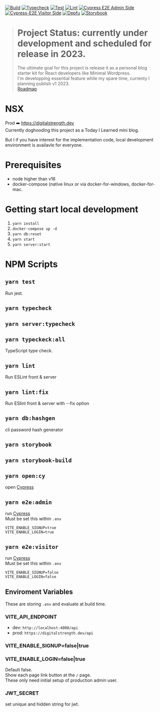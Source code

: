 [![Build](https://github.com/laststance/nsx/actions/workflows/build.yml/badge.svg)](https://github.com/laststance/nsx/actions/workflows/build.yml)
[![Typecheck](https://github.com/laststance/nsx/actions/workflows/typecheck.yml/badge.svg)](https://github.com/laststance/nsx/actions/workflows/typecheck.yml)
[![Test](https://github.com/laststance/nsx/actions/workflows/test.yml/badge.svg)](https://github.com/laststance/nsx/actions/workflows/test.yml)
[![Lint](https://github.com/laststance/nsx/actions/workflows/lint.yml/badge.svg)](https://github.com/laststance/nsx/actions/workflows/lint.yml)
[![Cypress E2E Admin Side](https://github.com/laststance/nsx/actions/workflows/cypress-e2e-admin-side.yml/badge.svg)](https://github.com/laststance/nsx/actions/workflows/cypress-e2e-admin-side.yml)
[![Cypress-E2E Visitor Side](https://github.com/laststance/nsx/actions/workflows/cypress-e2e-visitor-side.yml/badge.svg)](https://github.com/laststance/nsx/actions/workflows/cypress-e2e-visitor-side.yml)
[![Depfu](https://badges.depfu.com/badges/21dd00bdaefaebe1957173b9bb2eba6f/overview.svg)](https://depfu.com/github/laststance/nsx?project_id=17741)
[![Storybook](https://cdn.jsdelivr.net/gh/storybookjs/brand@main/badge/badge-storybook.svg)](https://main--61c089c06b3b4d003adde63b.chromatic.com)

> # Project Status: currently under development and scheduled for release in 2023.
> The ultimate goal for this project is release it as a personal blog starter kit for React developers like Minimal Wordpress.  
> I'm developping essential feature while my spare time, currenty I planning publish v1 2023.  
> [Roadmap](https://github.com/laststance/nsx/projects/1)

# NSX

Prod ➡️ https://digitalstrength.dev  
Currently doghooding this project as a Today I Learned mini blog.

But I if you have interest for the implementation code, local development environment is availavle for everyone.  

# Prerequisites
- node higher than v16
- docker-compose (native linux or via docker-for-windows, docker-for-mac.

# Getting start local development

1. `yarn install`
2. `docker-compose up -d`
3. `yarn db:reset`
4. `yarn start`
5. `yarn server:start`

# NPM Scripts

## `yarn test`

Run jest.

## `yarn typecheck`
## `yarn server:typecheck`
## `yarn typeckeck:all`

TypeScript type check.

## `yarn lint`

Run ESLint front & server

## `yarn lint:fix`

Run ESlint front & server with --fix option

## `yarn db:hashgen`

cli password hash generator

## `yarn storybook`
## `yarn storybook-build`

## `yarn open:cy`
open [Cypress](https://www.cypress.io/)

## `yarn e2e:admin`
run [Cypress](https://www.cypress.io/)  
Must be set this within `.env`

```
VITE_ENABLE_SIGNUP=true
VITE_ENABLE_LOGIN=true
```

## `yarn e2e:visitor`
run [Cypress](https://www.cypress.io/)  
Must be set this within `.env`

```
VITE_ENABLE_SIGNUP=false
VITE_ENABLE_LOGIN=false
```

## Enviroment Variables

These are storing `.env` and evaluate at build time.

### VITE_API_ENDPOINT

- dev: `http://localhost:4000/api`
- prod: `https://digitalstrength.dev/api`

### VITE_ENABLE_SIGNUP=false|true

### VITE_ENABLE_LOGIN=false|true

Default false.  
Show each page link button at the `/` page.  
These only need initial setup of production admin user.

### JWT_SECRET

set unique and hidden string for jwt.
